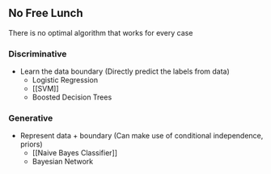 ## No Free Lunch
There is no optimal algorithm that works for every case

### Discriminative
 - Learn the data boundary (Directly predict the labels from data)
	 - Logistic Regression
	 - [[SVM]]
	 - Boosted Decision Trees
### Generative
 - Represent data + boundary (Can make use of conditional independence, priors)
	 - [[Naive Bayes Classifier]]
	 - Bayesian Network